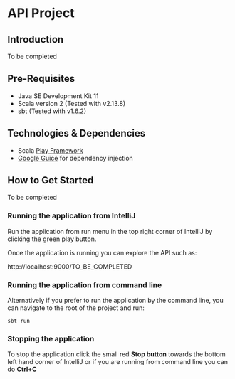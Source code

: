 # API Project

## Introduction

To be completed

## Pre-Requisites

- Java SE Development Kit 11 
- Scala version 2 (Tested with v2.13.8)
- sbt (Tested with v1.6.2)

## Technologies & Dependencies

- Scala [Play Framework](https://www.playframework.com/)
- [Google Guice](https://github.com/google/guice) for dependency injection 

## How to Get Started

To be completed

### Running the application from IntelliJ

Run the application from run menu in the top right corner of IntelliJ by clicking the green play button.

Once the application is running you can explore the API such as:

http://localhost:9000/TO_BE_COMPLETED

### Running the application from command line

Alternatively if you prefer to run the application by the command line, you can navigate to the root of the project and run:

`sbt run`

### Stopping the application

To stop the application click the small red **Stop button** towards the bottom left hand corner of IntelliJ or if you are running from command line you can do **Ctrl+C**

